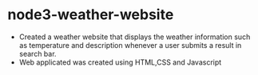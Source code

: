 # node3-weather-website
- Created a weather website that displays the weather information such as temperature and description whenever a user submits a result in search bar. 
- Web applicated was created using HTML,CSS and Javascript 
